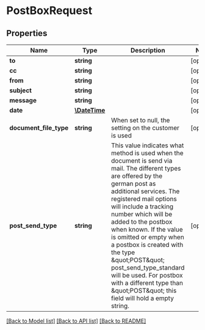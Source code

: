 # PostBoxRequest

## Properties
Name | Type | Description | Notes
------------ | ------------- | ------------- | -------------
**to** | **string** |  | [optional] 
**cc** | **string** |  | [optional] 
**from** | **string** |  | [optional] 
**subject** | **string** |  | [optional] 
**message** | **string** |  | [optional] 
**date** | [**\DateTime**](\DateTime.md) |  | [optional] 
**document_file_type** | **string** | When set to null, the setting on the customer is used | [optional] 
**post_send_type** | **string** | This value indicates what method is used when the document is send via mail. The different types are offered by the german post as additional services. The registered mail options will include a tracking number which will be  added to the postbox when known.  If the value is omitted or empty when a postbox is created with the type \&quot;POST\&quot; post_send_type_standard will be used.  For postbox with a different type than \&quot;POST\&quot; this field will hold a empty string. | [optional] 

[[Back to Model list]](../../README.md#documentation-for-models) [[Back to API list]](../../README.md#documentation-for-api-endpoints) [[Back to README]](../../README.md)

